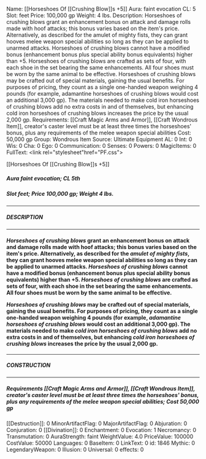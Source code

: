 Name: [[Horseshoes Of [[Crushing Blow]]s +5]]
Aura: faint evocation
CL: 5
Slot: feet
Price: 100,000 gp
Weight: 4 lbs.
Description: Horseshoes of crushing blows grant an enhancement bonus on attack and damage rolls made with hoof attacks; this bonus varies based on the item's price. Alternatively, as described for the amulet of mighty fists, they can grant hooves melee weapon special abilities so long as they can be applied to unarmed attacks. Horseshoes of crushing blows cannot have a modified bonus (enhancement bonus plus special ability bonus equivalents) higher than +5. Horseshoes of crushing blows are crafted as sets of four, with each shoe in the set bearing the same enhancements. All four shoes must be worn by the same animal to be effective. Horseshoes of crushing blows may be crafted out of special materials, gaining the usual benefits. For purposes of pricing, they count as a single one-handed weapon weighing 4 pounds (for example, adamantine horseshoes of crushing blows would cost an additional 3,000 gp). The materials needed to make cold iron horseshoes of crushing blows add no extra costs in and of themselves, but enhancing cold iron horseshoes of crushing blows increases the price by the usual 2,000 gp.
Requirements: [[Craft Magic Arms and Armor]], [[Craft Wondrous Item]], creator's caster level must be at least three times the horseshoes' bonus, plus any requirements of the melee weapon special abilities
Cost: 50,000 gp
Group: Wondrous Item
Source: Ultimate Equipment
AL: 0
Int: 0
Wis: 0
Cha: 0
Ego: 0
Communication: 0
Senses: 0
Powers: 0
MagicItems: 0
FullText: <link rel="stylesheet"href="PF.css"><div class="heading"><p class="alignleft">[[Horseshoes Of [[Crushing Blow]]s +5]]</p><div style="clear: both;"></div></div><div><h5><b>Aura </b>faint evocation; <b>CL </b>5th</h5><h5><b>Slot </b>feet; <b>Price </b>100,000 gp; <b>Weight </b>4 lbs.</h5></div><hr/><div><h5><b>DESCRIPTION</b></h5></div><hr/><div><h4><p><i>Horseshoes of crushing blows</i> grant an enhancement bonus on attack and damage rolls made with hoof attacks; this bonus varies based on the item's price. Alternatively, as described for the <i>amulet of mighty fists</i>, they can grant hooves melee weapon special abilities so long as they can be applied to unarmed attacks. <i>Horseshoes of crushing blows</i> cannot have a modified bonus (enhancement bonus plus special ability bonus equivalents) higher than +5. <i>Horseshoes of crushing blows</i> are crafted as sets of four, with each shoe in the set bearing the same enhancements. All four shoes must be worn by the same animal to be effective. </p><p><i>Horseshoes of crushing blows</i> may be crafted out of special materials, gaining the usual benefits. For purposes of pricing, they count as a single one-handed weapon weighing 4 pounds (for example, <i>adamantine horseshoes of crushing blows</i> would cost an additional 3,000 gp). The materials needed to make <i>cold iron horseshoes of crushing blows</i> add no extra costs in and of themselves, but enhancing <i>cold iron horseshoes of crushing blows</i> increases the price by the usual 2,000 gp.</p></h4></div><hr/><div><h5><b>CONSTRUCTION</b></h5></div><hr/><div><h5><b>Requirements </b>[[Craft Magic Arms and Armor]], [[Craft Wondrous Item]], creator's caster level must be at least three times the horseshoes' bonus, plus any requirements of the melee weapon special abilities; <b>Cost </b>50,000 gp</h5></div>
[[Destruction]]: 0
MinorArtifactFlag: 0
MajorArtifactFlag: 0
Abjuration: 0
Conjuration: 0
[[Divination]]: 0
Enchantment: 0
Evocation: 1
Necromancy: 0
Transmutation: 0
AuraStrength: faint
WeightValue: 4.0
PriceValue: 100000
CostValue: 50000
Languages: 0
BaseItem: 0
LinkText: 0
id: 1846
Mythic: 0
LegendaryWeapon: 0
Illusion: 0
Universal: 0
effects: 0
